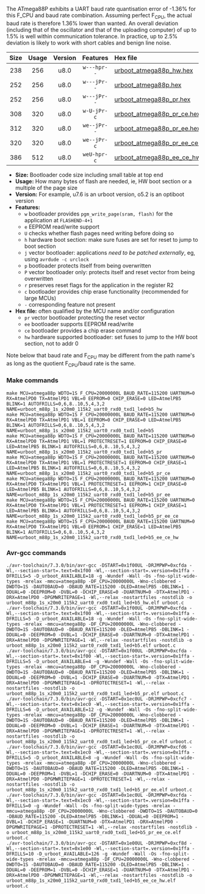 The ATmega88P exhibits a UART baud rate quantisation error of -1.36% for this F_CPU and baud rate combination. Assuming perfect F<sub>CPU</sub>, the actual baud rate is therefore 1.36% lower than wanted. An overall deviation (including that of the oscillator and that of the uploading computer) of up to 1.5% is well within communication tolerance. In practice, up to 2.5% deviation is likely to work with short cables and benign line noise.

|Size|Usage|Version|Features|Hex file|
|:-:|:-:|:-:|:-:|:--|
|238|256|u8.0|`w---hpr--`|[urboot_atmega88p_hw.hex](https://raw.githubusercontent.com/stefanrueger/urboot.hex/main/cores/minicore/atmega88p/watchdog_1_s/external_oscillator/20000000_hz/115200_baud/uart0_rxd0_txd1/led%2Bb5/urboot_atmega88p_hw.hex)|
|252|256|u8.0|`w---jPr--`|[urboot_atmega88p.hex](https://raw.githubusercontent.com/stefanrueger/urboot.hex/main/cores/minicore/atmega88p/watchdog_1_s/external_oscillator/20000000_hz/115200_baud/uart0_rxd0_txd1/led%2Bb5/urboot_atmega88p.hex)|
|252|256|u8.0|`w---jPr--`|[urboot_atmega88p_pr.hex](https://raw.githubusercontent.com/stefanrueger/urboot.hex/main/cores/minicore/atmega88p/watchdog_1_s/external_oscillator/20000000_hz/115200_baud/uart0_rxd0_txd1/led%2Bb5/urboot_atmega88p_pr.hex)|
|308|320|u8.0|`w-U-jPr-c`|[urboot_atmega88p_pr_ce.hex](https://raw.githubusercontent.com/stefanrueger/urboot.hex/main/cores/minicore/atmega88p/watchdog_1_s/external_oscillator/20000000_hz/115200_baud/uart0_rxd0_txd1/led%2Bb5/urboot_atmega88p_pr_ce.hex)|
|312|320|u8.0|`we--jPr--`|[urboot_atmega88p_pr_ee.hex](https://raw.githubusercontent.com/stefanrueger/urboot.hex/main/cores/minicore/atmega88p/watchdog_1_s/external_oscillator/20000000_hz/115200_baud/uart0_rxd0_txd1/led%2Bb5/urboot_atmega88p_pr_ee.hex)|
|320|320|u8.0|`we--jPr-c`|[urboot_atmega88p_pr_ee_ce.hex](https://raw.githubusercontent.com/stefanrueger/urboot.hex/main/cores/minicore/atmega88p/watchdog_1_s/external_oscillator/20000000_hz/115200_baud/uart0_rxd0_txd1/led%2Bb5/urboot_atmega88p_pr_ee_ce.hex)|
|386|512|u8.0|`weU-hpr-c`|[urboot_atmega88p_ee_ce_hw.hex](https://raw.githubusercontent.com/stefanrueger/urboot.hex/main/cores/minicore/atmega88p/watchdog_1_s/external_oscillator/20000000_hz/115200_baud/uart0_rxd0_txd1/led%2Bb5/urboot_atmega88p_ee_ce_hw.hex)|

- **Size:** Bootloader code size including small table at top end
- **Usage:** How many bytes of flash are needed, ie, HW boot section or a multiple of the page size
- **Version:** For example, u7.6 is an urboot version, o5.2 is an optiboot version
- **Features:**
  + `w` bootloader provides `pgm_write_page(sram, flash)` for the application at `FLASHEND-4+1`
  + `e` EEPROM read/write support
  + `U` checks whether flash pages need writing before doing so
  + `h` hardware boot section: make sure fuses are set for reset to jump to boot section
  + `j` vector bootloader: applications *need to be patched externally*, eg, using `avrdude -c urclock`
  + `p` bootloader protects itself from being overwritten
  + `P` vector bootloader only: protects itself and reset vector from being overwritten
  + `r` preserves reset flags for the application in the register R2
  + `c` bootloader provides chip erase functionality (recommended for large MCUs)
  + `-` corresponding feature not present
- **Hex file:** often qualified by the MCU name and/or configuration
  + `pr` vector bootloader protecting the reset vector
  + `ee` bootloader supports EEPROM read/write
  + `ce` bootloader provides a chip erase command
  + `hw` hardware supported bootloader: set fuses to jump to the HW boot section, not to addr 0


Note below that baud rate and F<sub>CPU</sub> may be different from the path name's as long as the quotient F<sub>CPU</sub>/baud rate is the same.

### Make commands
```
make MCU=atmega88p WDTO=1S F_CPU=20000000L BAUD_RATE=115200 UARTNUM=0 RX=AtmelPD0 TX=AtmelPD1 VBL=0 EEPROM=0 CHIP_ERASE=0 LED=AtmelPB5 BLINK=1 AUTOFRILLS=0,6,8..10,5,4,3,2 NAME=urboot_m88p_1s_x20m0_115k2_uart0_rxd0_txd1_led+b5_hw
make MCU=atmega88p WDTO=1S F_CPU=20000000L BAUD_RATE=115200 UARTNUM=0 RX=AtmelPD0 TX=AtmelPD1 VBL=1 EEPROM=0 CHIP_ERASE=0 LED=AtmelPB5 BLINK=1 AUTOFRILLS=0,6,8..10,5,4,3,2 NAME=urboot_m88p_1s_x20m0_115k2_uart0_rxd0_txd1_led+b5
make MCU=atmega88p WDTO=1S F_CPU=20000000L BAUD_RATE=115200 UARTNUM=0 RX=AtmelPD0 TX=AtmelPD1 VBL=1 PROTECTRESET=1 EEPROM=0 CHIP_ERASE=0 LED=AtmelPB5 BLINK=1 AUTOFRILLS=0,6,8..10,5,4,3,2 NAME=urboot_m88p_1s_x20m0_115k2_uart0_rxd0_txd1_led+b5_pr
make MCU=atmega88p WDTO=1S F_CPU=20000000L BAUD_RATE=115200 UARTNUM=0 RX=AtmelPD0 TX=AtmelPD1 VBL=1 PROTECTRESET=1 EEPROM=0 CHIP_ERASE=1 LED=AtmelPB5 BLINK=1 AUTOFRILLS=0,6,8..10,5,4,3,2 NAME=urboot_m88p_1s_x20m0_115k2_uart0_rxd0_txd1_led+b5_pr_ce
make MCU=atmega88p WDTO=1S F_CPU=20000000L BAUD_RATE=115200 UARTNUM=0 RX=AtmelPD0 TX=AtmelPD1 VBL=1 PROTECTRESET=1 EEPROM=1 CHIP_ERASE=0 LED=AtmelPB5 BLINK=1 AUTOFRILLS=0,6,8..10,5,4,3,2 NAME=urboot_m88p_1s_x20m0_115k2_uart0_rxd0_txd1_led+b5_pr_ee
make MCU=atmega88p WDTO=1S F_CPU=20000000L BAUD_RATE=115200 UARTNUM=0 RX=AtmelPD0 TX=AtmelPD1 VBL=1 PROTECTRESET=1 EEPROM=1 CHIP_ERASE=1 LED=AtmelPB5 BLINK=1 AUTOFRILLS=0,6,8..10,5,4,3,2 NAME=urboot_m88p_1s_x20m0_115k2_uart0_rxd0_txd1_led+b5_pr_ee_ce
make MCU=atmega88p WDTO=1S F_CPU=20000000L BAUD_RATE=115200 UARTNUM=0 RX=AtmelPD0 TX=AtmelPD1 VBL=0 EEPROM=1 CHIP_ERASE=1 LED=AtmelPB5 BLINK=1 AUTOFRILLS=0,6,8..10,5,4,3,2 NAME=urboot_m88p_1s_x20m0_115k2_uart0_rxd0_txd1_led+b5_ee_ce_hw
```

### Avr-gcc commands
```
./avr-toolchain/7.3.0/bin/avr-gcc -DSTART=0x1f00UL -DRJMPWP=0xcfda -Wl,--section-start=.text=0x1f00 -Wl,--section-start=.version=0x1ffa -DFRILLS=5 -D_urboot_AVAILABLE=18 -g -Wundef -Wall -Os -fno-split-wide-types -mrelax -mmcu=atmega88p -DF_CPU=20000000L -Wno-clobbered -DWDTO=1S -DAUTOBAUD=0 -DBAUD_RATE=115200 -DLED=AtmelPB5 -DBLINK=1 -DDUAL=0 -DEEPROM=0 -DVBL=0 -DCHIP_ERASE=0 -DUARTNUM=0 -DTX=AtmelPD1 -DRX=AtmelPD0 -DPGMWRITEPAGE=1 -Wl,--relax -nostartfiles -nostdlib -o urboot_m88p_1s_x20m0_115k2_uart0_rxd0_txd1_led+b5_hw.elf urboot.c
./avr-toolchain/7.3.0/bin/avr-gcc -DSTART=0x1f00UL -DRJMPWP=0xcfda -Wl,--section-start=.text=0x1f00 -Wl,--section-start=.version=0x1ffa -DFRILLS=5 -D_urboot_AVAILABLE=18 -g -Wundef -Wall -Os -fno-split-wide-types -mrelax -mmcu=atmega88p -DF_CPU=20000000L -Wno-clobbered -DWDTO=1S -DAUTOBAUD=0 -DBAUD_RATE=115200 -DLED=AtmelPB5 -DBLINK=1 -DDUAL=0 -DEEPROM=0 -DVBL=1 -DCHIP_ERASE=0 -DUARTNUM=0 -DTX=AtmelPD1 -DRX=AtmelPD0 -DPGMWRITEPAGE=1 -Wl,--relax -nostartfiles -nostdlib -o urboot_m88p_1s_x20m0_115k2_uart0_rxd0_txd1_led+b5.elf urboot.c
./avr-toolchain/7.3.0/bin/avr-gcc -DSTART=0x1f00UL -DRJMPWP=0xcfda -Wl,--section-start=.text=0x1f00 -Wl,--section-start=.version=0x1ffa -DFRILLS=5 -D_urboot_AVAILABLE=4 -g -Wundef -Wall -Os -fno-split-wide-types -mrelax -mmcu=atmega88p -DF_CPU=20000000L -Wno-clobbered -DWDTO=1S -DAUTOBAUD=0 -DBAUD_RATE=115200 -DLED=AtmelPB5 -DBLINK=1 -DDUAL=0 -DEEPROM=0 -DVBL=1 -DCHIP_ERASE=0 -DUARTNUM=0 -DTX=AtmelPD1 -DRX=AtmelPD0 -DPGMWRITEPAGE=1 -DPROTECTRESET=1 -Wl,--relax -nostartfiles -nostdlib -o urboot_m88p_1s_x20m0_115k2_uart0_rxd0_txd1_led+b5_pr.elf urboot.c
./avr-toolchain/7.3.0/bin/avr-gcc -DSTART=0x1ec0UL -DRJMPWP=0xcfc7 -Wl,--section-start=.text=0x1ec0 -Wl,--section-start=.version=0x1ffa -DFRILLS=6 -D_urboot_AVAILABLE=12 -g -Wundef -Wall -Os -fno-split-wide-types -mrelax -mmcu=atmega88p -DF_CPU=20000000L -Wno-clobbered -DWDTO=1S -DAUTOBAUD=0 -DBAUD_RATE=115200 -DLED=AtmelPB5 -DBLINK=1 -DDUAL=0 -DEEPROM=0 -DVBL=1 -DCHIP_ERASE=1 -DUARTNUM=0 -DTX=AtmelPD1 -DRX=AtmelPD0 -DPGMWRITEPAGE=1 -DPROTECTRESET=1 -Wl,--relax -nostartfiles -nostdlib -o urboot_m88p_1s_x20m0_115k2_uart0_rxd0_txd1_led+b5_pr_ce.elf urboot.c
./avr-toolchain/7.3.0/bin/avr-gcc -DSTART=0x1ec0UL -DRJMPWP=0xcfd6 -Wl,--section-start=.text=0x1ec0 -Wl,--section-start=.version=0x1ffa -DFRILLS=5 -D_urboot_AVAILABLE=8 -g -Wundef -Wall -Os -fno-split-wide-types -mrelax -mmcu=atmega88p -DF_CPU=20000000L -Wno-clobbered -DWDTO=1S -DAUTOBAUD=0 -DBAUD_RATE=115200 -DLED=AtmelPB5 -DBLINK=1 -DDUAL=0 -DEEPROM=1 -DVBL=1 -DCHIP_ERASE=0 -DUARTNUM=0 -DTX=AtmelPD1 -DRX=AtmelPD0 -DPGMWRITEPAGE=1 -DPROTECTRESET=1 -Wl,--relax -nostartfiles -nostdlib -o urboot_m88p_1s_x20m0_115k2_uart0_rxd0_txd1_led+b5_pr_ee.elf urboot.c
./avr-toolchain/7.3.0/bin/avr-gcc -DSTART=0x1ec0UL -DRJMPWP=0xcfda -Wl,--section-start=.text=0x1ec0 -Wl,--section-start=.version=0x1ffa -DFRILLS=0 -g -Wundef -Wall -Os -fno-split-wide-types -mrelax -mmcu=atmega88p -DF_CPU=20000000L -Wno-clobbered -DWDTO=1S -DAUTOBAUD=0 -DBAUD_RATE=115200 -DLED=AtmelPB5 -DBLINK=1 -DDUAL=0 -DEEPROM=1 -DVBL=1 -DCHIP_ERASE=1 -DUARTNUM=0 -DTX=AtmelPD1 -DRX=AtmelPD0 -DPGMWRITEPAGE=1 -DPROTECTRESET=1 -Wl,--relax -nostartfiles -nostdlib -o urboot_m88p_1s_x20m0_115k2_uart0_rxd0_txd1_led+b5_pr_ee_ce.elf urboot.c
./avr-toolchain/7.3.0/bin/avr-gcc -DSTART=0x1e00UL -DRJMPWP=0xcf8d -Wl,--section-start=.text=0x1e00 -Wl,--section-start=.version=0x1ffa -DFRILLS=10 -D_urboot_AVAILABLE=126 -g -Wundef -Wall -Os -fno-split-wide-types -mrelax -mmcu=atmega88p -DF_CPU=20000000L -Wno-clobbered -DWDTO=1S -DAUTOBAUD=0 -DBAUD_RATE=115200 -DLED=AtmelPB5 -DBLINK=1 -DDUAL=0 -DEEPROM=1 -DVBL=0 -DCHIP_ERASE=1 -DUARTNUM=0 -DTX=AtmelPD1 -DRX=AtmelPD0 -DPGMWRITEPAGE=1 -Wl,--relax -nostartfiles -nostdlib -o urboot_m88p_1s_x20m0_115k2_uart0_rxd0_txd1_led+b5_ee_ce_hw.elf urboot.c
```

